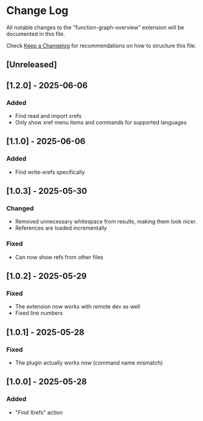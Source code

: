 # Change Log

All notable changes to the "function-graph-overview" extension will be documented in this file.

Check [Keep a Changelog](http://keepachangelog.com/) for recommendations on how to structure this file.

## [Unreleased]

## [1.2.0] - 2025-06-06

### Added

- Find read and import xrefs
- Only show xref menu items and commands for supported languages

## [1.1.0] - 2025-06-06

### Added

- Find write-xrefs specifically

## [1.0.3] - 2025-05-30

### Changed

- Removed unnecessary whitespace from results, making them look nicer.
- References are loaded incrementally

### Fixed

- Can now show refs from other files

## [1.0.2] - 2025-05-29

### Fixed

- The extension now works with remote dev as well
- Fixed line numbers

## [1.0.1] - 2025-05-28

### Fixed

- The plugin actually works now (command name mismatch)

## [1.0.0] - 2025-05-28

### Added

- "Find Xrefs" action
